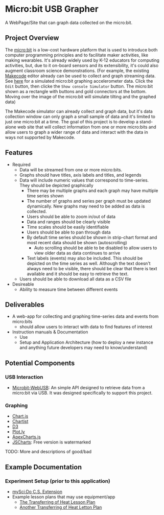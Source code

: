 # Micro:bit USB Grapher

A WebPage/Site that can graph data collected on the micro:bit. 

## Project Overview

The [micro:bit](https://microbit.org/) is a low-cost hardware platform that is used to introduce both computer programming principles and to facilitate maker activities, like making wearables. It's already widely used by K-12 educators for computing activities, but, due to it on-board sensors and its extensibility, it's could also augment classroom science demonstrations.  (For example, the existing [Makecode](https://makecode.microbit.org) editor already can be used to collect and graph streaming data. See [here](https://makecode.microbit.org/_Yfrc6f85EMR5) for a simulated micro:bit graphing accelerometer data. Click the `Edit` button, then clicke the `Show console Simulator` button.  The micro:bit shown as a rectangle with buttons and gold connectors at the bottom. Moving over the image of the micro:bit will simulate tilting and the graphed data)

The Makecode simulator can already collect and graph data, but it's data collection window can only graph a small sample of data and it's limited to just one micro:bit at a time.  The goal of this project is to develop a stand-alone web site that will collect information from one or more micro:bits and allow users to graph a wider range of data and interact with the data in ways not supported by Makecode.

## Features

* Required
  * Data will be streamed from one or more micro:bits. 
  * Graphs should have titles, axis labels and titles, and legends
  * Data will include numeric values that correspond to time-series.  They should be depicted graphically
    * There may be multiple graphs and each graph may have multiple time series shown
    * The number of graphs and series per graph must be updated dynamically.  New graphs may need to be added as data is collected.
    * Users should be able to zoom in/out of data
    * Data and ranges should be clearly visible
    * Time scales should be easily identifiable
    * Users should be able to pan through data
    * By default time series should be shown in strip-chart format and most recent data should be shown (autoscrolling)
      * Auto scrolling should be able to be disabled to allow users to view older data as data continues to arrive
    * Text labels (events) may also be included.  This should be depicted on the time series as well.  Although the text doesn't always need to be visible, there should be clear that there is text available and it should be easy to retrieve the text.
  * Users should be able to download all data as a CSV file
* Desireable 
  * Ability to measure time between different events

## Deliverables 

* A web-app for collecting and graphing time-series data and events from micro:bits
  * should allow users to interact with data to find features of interest
* Instruction manuals & Documentation
  * Use
  * Setup and Application Architecture (how to deploy a new instance and anything future developers may need to know/understand)

## Potential Components 

### USB Interaction
* [Microbit-WebUSB](https://github.com/bsiever/microbit-webusb): An simple API designed to  retrieve data from a micro:bit via USB.  It was designed specifically to support this project.

### Graphing

* [Chart.js](https://www.chartjs.org/)
* [Chartist](https://gionkunz.github.io/chartist-js/)
* [D3](https://d3js.org/)
* [Plot.ly](https://plot.ly/javascript/)
* [ApexCharts.js](https://apexcharts.com/)
* [JSCharts](http://www.jscharts.com):  Free version is watermarked

TODO: More and descriptions of good/bad

## Example Documentation 

### Experiment Setup (prior to this application)

* [mySci:Do C.S. Extension](https://docs.google.com/presentation/d/1CIyQK71pNGHjf5gfHqg3yD-sWP0rnXZlt6-MK9j_ISk/edit?ts=5c9e48f6#slide=id.g5475e6f318_0_0)
* Example lesson plans that may use equipment/app
  * [The Transferring of Heat Lesson Plan](https://drive.google.com/drive/folders/0B7hStQcFcBV1Sk4xZEJ2WlNXcGs)
  * [Another Transferring of Heat Letton Plan](https://drive.google.com/drive/folders/0B7hStQcFcBV1Sk4xZEJ2WlNXcGs)
